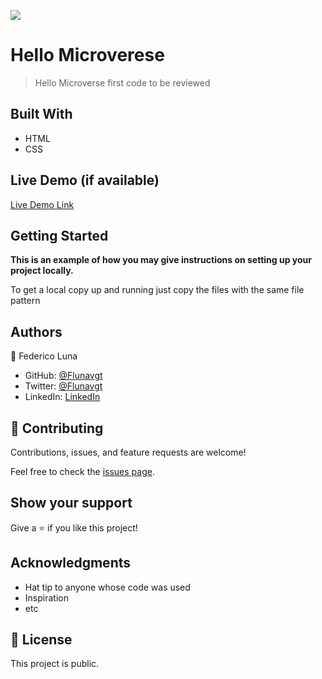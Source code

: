![](https://img.shields.io/badge/Microverse-blueviolet)

# Hello Microverese

> Hello Microverse first code to be reviewed


## Built With

- HTML
- CSS

## Live Demo (if available)

[Live Demo Link](https://livedemo.com)


## Getting Started

**This is an example of how you may give instructions on setting up your project locally.**


To get a local copy up and running just copy the files with the same file pattern





## Authors

👤 Federico Luna

- GitHub: [@Flunavgt](https://github.com/Flunavgt)
- Twitter: [@Flunavgt](https://twitter.com/flunavgt)
- LinkedIn: [LinkedIn](https://linkedin.com/in/flunav)



## 🤝 Contributing

Contributions, issues, and feature requests are welcome!

Feel free to check the [issues page](../../issues/).

## Show your support

Give a ⭐️ if you like this project!

## Acknowledgments

- Hat tip to anyone whose code was used
- Inspiration
- etc

## 📝 License

This project is public.
